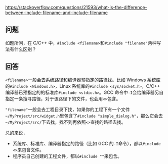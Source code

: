 <https://stackoverflow.com/questions/21593/what-is-the-difference-between-include-filename-and-include-filename>

## 问题

如题所问，在 C/C++ 中，`#include <filename>`和`#include "filename"`两种写法有什么区别？

## 回答

`<filename>`一般会去系统路径和编译器预指定的路径找。比如 Windows 系统库的`#include <Windows.h>`，Linux 系统库的`#include <sys/socket.h>`，C/C++ 编译器已预指定的的标准库`#include <stdio.h>`。GCC 命令中`-I`会给编译器另自指定一条搜寻路径，对于该路径下的文件，也会用`<>`包含。

`"filename"`一般会去工程目录下找，如果你的工程下有一个文件`~/MyProject/src/widget.h`里包含了`#include "simple_dialog.h"`，那么它会去`~/MyProject/src/`下去找，找不到再依照`<>`查找的路径去找。

总的来说，

- 系统库、标准库、编译器指定的路径（比如 GCC 的`-I`命令），都以`#include <>`来包含文件。
- 程序员自己创建的工程文件，都以`#include ""`来包含。

